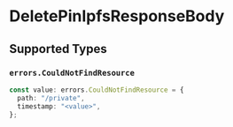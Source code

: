 # DeletePinIpfsResponseBody


## Supported Types

### `errors.CouldNotFindResource`

```typescript
const value: errors.CouldNotFindResource = {
  path: "/private",
  timestamp: "<value>",
};
```

